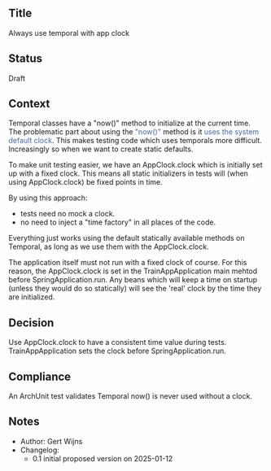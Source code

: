 ## Title
Always use temporal with app clock

## Status
Draft

## Context
Temporal classes have a "now()" method to initialize at the current time. 
The problematic part about using the <span style="color:#4863A0;">"now()"</span> method is it <span style="color:#4863A0;">uses the system default clock</span>.
This makes testing code which uses temporals more difficult. Increasingly so when
we want to create static defaults.

To make unit testing easier, we have an AppClock.clock which is initially set up with a fixed clock.
This means all static initializers in tests will (when using AppClock.clock) be fixed points in time.

By using this approach:
- tests need no mock a clock. 
- no need to inject a "time factory" in all places of the code. 

Everything just works using the default statically available methods on Temporal,
as long as we use them with the AppClock.clock.

The application itself must not run with a fixed clock of course.
For this reason, the AppClock.clock is set in the TrainAppApplication main mehtod before
SpringApplication.run. Any beans which will keep a time on startup (unless they would do so statically)
will see the 'real' clock by the time they are initialized.

## Decision
Use AppClock.clock to have a consistent time value during tests.
TrainAppApplication sets the clock before SpringApplication.run.

## Compliance
An ArchUnit test validates Temporal now() is never used without a clock.

## Notes
- Author: Gert Wijns
- Changelog:
    - 0.1 initial proposed version on 2025-01-12
